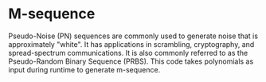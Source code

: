 # M-sequence
Pseudo-Noise (PN) sequences are commonly used to generate noise that is approximately "white".
It has applications in scrambling, cryptography, and spread-spectrum communications. It is also commonly
referred to as the Pseudo-Random Binary Sequence (PRBS). 
This code takes polynomials as input during runtime to generate m-sequence.
